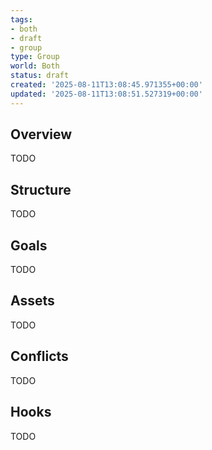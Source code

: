```yaml
---
tags:
- both
- draft
- group
type: Group
world: Both
status: draft
created: '2025-08-11T13:08:45.971355+00:00'
updated: '2025-08-11T13:08:51.527319+00:00'
---
```



## Overview

TODO
## Structure

TODO
## Goals

TODO
## Assets

TODO
## Conflicts

TODO
## Hooks

TODO
